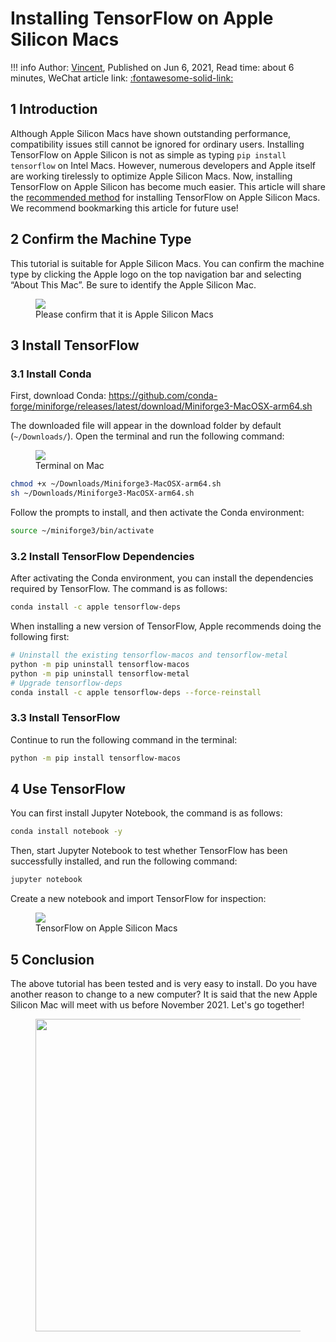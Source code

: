 # Installing TensorFlow on Apple Silicon Macs

!!! info
    Author: [Vincent](https://github.com/Realvincentyuan), Published on Jun 6, 2021, Read time: about 6 minutes, WeChat article link: [:fontawesome-solid-link:](https://mp.weixin.qq.com/s?__biz=MzI4Mjk3NzgxOQ==&mid=2247484601&idx=1&sn=75f5abda4d4c11c68df992d7e84a0c7d&chksm=eb90f7cddce77edbf2422d88f1f971345feed68f3553c0fdf5a34a6a795aa839e49fa72aa129&token=2030183771&lang=zh_CN#rd)

## 1 Introduction

Although Apple Silicon Macs have shown outstanding performance, compatibility issues still cannot be ignored for ordinary users. Installing TensorFlow on Apple Silicon is not as simple as typing `pip install tensorflow` on Intel Macs. However, numerous developers and Apple itself are working tirelessly to optimize Apple Silicon Macs. Now, installing TensorFlow on Apple Silicon has become much easier. This article will share the [recommended method](https://developer.apple.com/metal/tensorflow-plugin/ 'Getting Started with tensorflow-metal PluggableDevice') for installing TensorFlow on Apple Silicon Macs. We recommend bookmarking this article for future use!

## 2 Confirm the Machine Type

This tutorial is suitable for Apple Silicon Macs. You can confirm the machine type by clicking the Apple logo on the top navigation bar and selecting “About This Mac”. Be sure to identify the Apple Silicon Mac.

 <figure>
   <img src="https://cdn.jsdelivr.net/gh/BulletTech2021/Pics/img/Mac_info.png" />
     <figcaption>Please confirm that it is Apple Silicon Macs</figcaption>
 </figure>

## 3 Install TensorFlow

### 3.1 Install Conda

First, download Conda: https://github.com/conda-forge/miniforge/releases/latest/download/Miniforge3-MacOSX-arm64.sh

The downloaded file will appear in the download folder by default (`~/Downloads/`). Open the terminal and run the following command:

<figure>
  <img src="https://cdn.jsdelivr.net/gh/BulletTech2021/Pics/img/Terminal.png" />
    <figcaption>Terminal on Mac</figcaption>
</figure>

```bash
chmod +x ~/Downloads/Miniforge3-MacOSX-arm64.sh
sh ~/Downloads/Miniforge3-MacOSX-arm64.sh
```

Follow the prompts to install, and then activate the Conda environment:

```bash
source ~/miniforge3/bin/activate
```

### 3.2 Install TensorFlow Dependencies

After activating the Conda environment, you can install the dependencies required by TensorFlow. The command is as follows:

```bash
conda install -c apple tensorflow-deps
```

When installing a new version of TensorFlow, Apple recommends doing the following first:

```bash
# Uninstall the existing tensorflow-macos and tensorflow-metal
python -m pip uninstall tensorflow-macos
python -m pip uninstall tensorflow-metal
# Upgrade tensorflow-deps
conda install -c apple tensorflow-deps --force-reinstall
```

### 3.3 Install TensorFlow

Continue to run the following command in the terminal:

```bash
python -m pip install tensorflow-macos
```

## 4 Use TensorFlow

You can first install Jupyter Notebook, the command is as follows:

```bash
conda install notebook -y
```

Then, start Jupyter Notebook to test whether TensorFlow has been successfully installed, and run the following command:

```bash
jupyter notebook
```

Create a new notebook and import TensorFlow for inspection:

<figure>
  <img src="https://cdn.jsdelivr.net/gh/BulletTech2021/Pics/img/TF_on_Apple_Silicon_Mac.png" />
    <figcaption>TensorFlow on Apple Silicon Macs</figcaption>
</figure>


## 5 Conclusion

The above tutorial has been tested and is very easy to install. Do you have another reason to change to a new computer? It is said that the new Apple Silicon Mac will meet with us before November 2021. Let's go together!

<figure>
  <img src="https://cdn.jsdelivr.net/gh/BulletTech2021/Pics/2021-6-14/1623639526512-1080P%20(Full%20HD)%20-%20Tail%20Pic.png" width="500" />
</figure>
